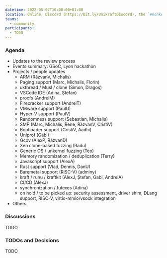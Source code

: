 ```yaml
---
datetime: 2022-05-07T10:00:00+01:00
location: Online, Discord (https://bit.ly/UnikraftDiscord), the `#monkey-business` voice channel
teams:
  - community
participants:
  - TODO
---
```


### Agenda

* Updates to the review process
* Events summary: GSoC, Lyon hackathon
* Projects / people updates
  * ARM (RăzvanV, Michalis)
  * Paging support (Marc, Michalis, Florin)
  * ukthread / Musl / clone (Simon, Dragoș)
  * VSCode IDE (Adina, Ștefan)
  * procfs (AndreiM)
  * Firecracker support (AndreiT)
  * VMware support (PaulU)
  * Hyper-V support (PaulV)
  * Randomness support (Sebastian, Michalis)
  * SMP (Marc, Michalis, Rene, RăzvanV, CristiV)
  * Bootloader support (CristiV, Aadhi)
  * Uniprof (Gabi)
  * Gcov (AlexP, RăzvanD)
  * Xen clone-based fuzzing (Radu)
  * Generic OS / unkernel fuzzing (Teo)
  * Memory randomization / deduplication (Terry)
  * Javascript support (AlexA)
  * Rust support (Vlad, Dennis, DanU)
  * Baremetal support (RISC-V) (adminy)
  * kraft / runu / kraftkit (AlexJ, Ștefan, Gabi, AndreiA)
  * CI/CD (AlexJ)
  * synchronization / futexes (Adina)
  * on hold / to be picked up: security assessment, driver shim, DLang support, RISC-V, virtio-mmio/vsock integration
* Others

### Discussions

TODO

### TODOs and Decisions

TODO
